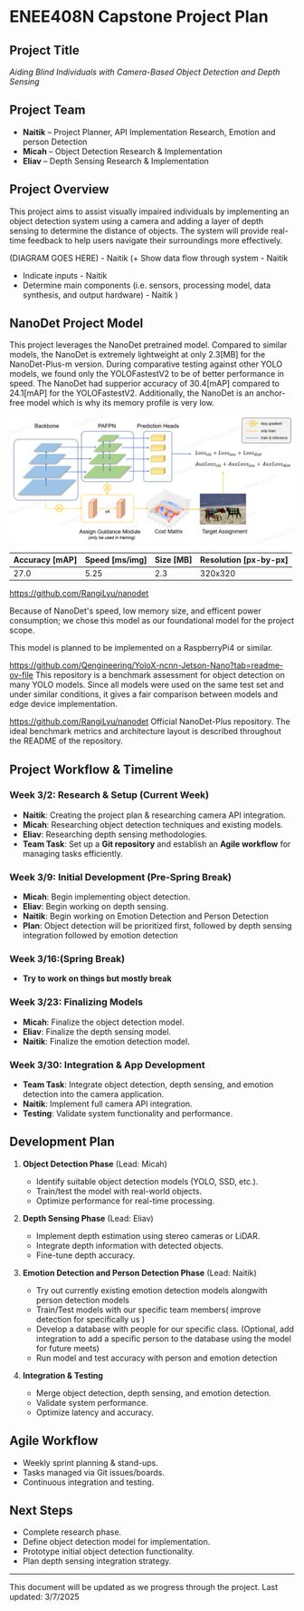 # **ENEE408N Capstone Project Plan**

## **Project Title**
_Aiding Blind Individuals with Camera-Based Object Detection and Depth Sensing_

## **Project Team**
- **Naitik** – Project Planner, API Implementation Research, Emotion and person Detection
- **Micah** – Object Detection Research & Implementation
- **Eliav** – Depth Sensing Research & Implementation

## **Project Overview**
This project aims to assist visually impaired individuals by implementing an object detection system using a camera and adding a layer of depth sensing to determine the distance of objects. The system will provide real-time feedback to help users navigate their surroundings more effectively.

(DIAGRAM GOES HERE) - Naitik
(+ Show data flow through system - Naitik
 + Indicate inputs - Naitik
 + Determine main components (i.e. sensors, processing model, data synthesis, and output hardware) - Naitik
)

## NanoDet Project Model

This project leverages the NanoDet pretrained model. Compared to similar models, the NanoDet is extremely lightweight at only 2.3[MB] for the NanoDet-Plus-m version. During comparative testing against other YOLO models, we found only the YOLOFastestV2 to be of better performance in speed. The NanoDet had supperior accuracy of 30.4[mAP] compared to 24.1[mAP] for the YOLOFastestV2. Additionally, the NanoDet is an anchor-free model which is why its memory profile is very low.

![](image-3.png)

| Accuracy [mAP] | Speed [ms/img] | Size [MB] | Resolution [px-by-px] |
|----------------|----------------|-----------|-----------------------|
| 27.0           | 5.25           | 2.3       | 320x320               |

https://github.com/RangiLyu/nanodet

Because of NanoDet's speed, low memory size, and efficent power consumption; we chose this model as our foundational model for the project scope.

This model is planned to be implemented on a RaspberryPi4 or similar.

https://github.com/Qengineering/YoloX-ncnn-Jetson-Nano?tab=readme-ov-file This repository is a benchmark assessment for object detection on many YOLO models. Since all models were used on the same test set and under similar conditions, it gives a fair comparison between models and edge device implementation.

https://github.com/RangiLyu/nanodet Official NanoDet-Plus repository. The ideal benchmark metrics and architecture layout is described throughout the README of the repository.

## **Project Workflow & Timeline**

### **Week 3/2: Research & Setup (Current Week)**
- **Naitik**: Creating the project plan & researching camera API integration.
- **Micah**: Researching object detection techniques and existing models.
- **Eliav**: Researching depth sensing methodologies.
- **Team Task**: Set up a **Git repository** and establish an **Agile workflow** for managing tasks efficiently.

### **Week 3/9: Initial Development (Pre-Spring Break)**
- **Micah**: Begin implementing object detection.
- **Eliav**: Begin working on depth sensing.
- **Naitik**: Begin working on Emotion Detection and Person Detection
- **Plan**: Object detection will be prioritized first, followed by depth sensing integration followed by emotion detection

### **Week 3/16:(Spring Break)**
- **Try to work on things but mostly break**

### **Week 3/23: Finalizing Models**
- **Micah**: Finalize the object detection model.
- **Eliav**: Finalize the depth sensing model.
- **Naitik**: Finalize the emotion detection model.

### **Week 3/30: Integration & App Development**
- **Team Task**: Integrate object detection, depth sensing, and emotion detection into the camera application.
- **Naitik**: Implement full camera API integration.
- **Testing**: Validate system functionality and performance.


## **Development Plan**
1. **Object Detection Phase** (Lead: Micah)
   - Identify suitable object detection models (YOLO, SSD, etc.).
   - Train/test the model with real-world objects.
   - Optimize performance for real-time processing.

2. **Depth Sensing Phase** (Lead: Eliav)
   - Implement depth estimation using stereo cameras or LiDAR.
   - Integrate depth information with detected objects.
   - Fine-tune depth accuracy.

3. **Emotion Detection and Person Detection Phase** (Lead: Naitik)
   - Try out currently existing emotion detection models alongwith person detection models
   - Train/Test models with our specific team members( improve detection for specifically us )
   - Develop a database with people for our specific class. (Optional, add integration to add a specific person to the database using the model for future meets)
   - Run model and test accuracy with person and emotion detection

3. **Integration & Testing**
   - Merge object detection, depth sensing, and emotion detection.
   - Validate system performance.
   - Optimize latency and accuracy.

## **Agile Workflow**
- Weekly sprint planning & stand-ups.
- Tasks managed via Git issues/boards.
- Continuous integration and testing.

## **Next Steps**
- Complete research phase.
- Define object detection model for implementation.
- Prototype initial object detection functionality.
- Plan depth sensing integration strategy.

---
This document will be updated as we progress through the project.
Last updated: 3/7/2025
